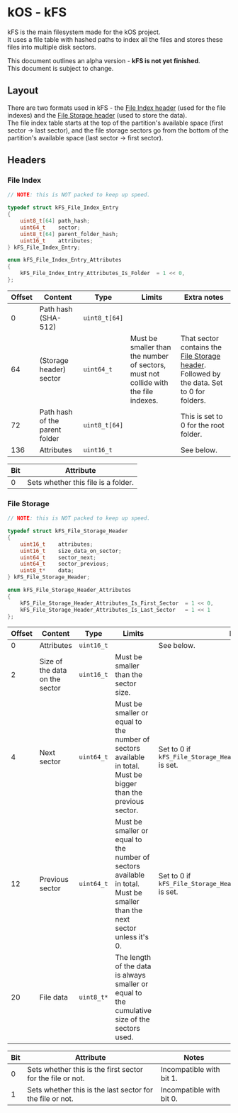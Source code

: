 # kOS - kFS
kFS is the main filesystem made for the kOS project.  
It uses a file table with hashed paths to index all the files and stores these files into multiple disk sectors.

This document outlines an alpha version - **kFS is not yet finished**.  
This document is subject to change.

## Layout
There are two formats used in kFS - the [File Index header](#File-Index) (used for the file indexes) and the [File Storage header](#File-Storage) (used to store the data).  
The file index table starts at the top of the partition's available space (first sector -> last sector), and the file storage sectors go from the bottom of the partition's available space (last sector -> first sector).

## Headers
### File Index
```c
// NOTE: this is NOT packed to keep up speed.

typedef struct kFS_File_Index_Entry
{
    uint8_t[64] path_hash;
    uint64_t    sector;
    uint8_t[64] parent_folder_hash;
    uint16_t    attributes;
} kFS_File_Index_Entry;

enum kFS_File_Index_Entry_Attributes
{
    kFS_File_Index_Entry_Attributes_Is_Folder  = 1 << 0,
};
```

| Offset | Content | Type | Limits | Extra notes
|---|---|---|---|---|
| 0 | Path hash (SHA-512) | `uint8_t[64]` |  |
| 64 | (Storage header) sector | `uint64_t` | Must be smaller than the number of sectors, must not collide with the file indexes. | That sector contains the [File Storage header](#File-Storage). Followed by the data. Set to 0 for folders. |
| 72 | Path hash of the parent folder | `uint8_t[64]` |  | This is set to 0 for the root folder. |
| 136 | Attributes | `uint16_t` |  | See below. |

| Bit | Attribute |
|---|---|
| 0 | Sets whether this file is a folder. |

### File Storage
```c
// NOTE: this is NOT packed to keep up speed.

typedef struct kFS_File_Storage_Header
{
    uint16_t    attributes;
    uint16_t    size_data_on_sector;
    uint64_t    sector_next;
    uint64_t    sector_previous;
    uint8_t*    data;
} kFS_File_Storage_Header;

enum kFS_File_Storage_Header_Attributes
{
    kFS_File_Storage_Header_Attributes_Is_First_Sector  = 1 << 0,
    kFS_File_Storage_Header_Attributes_Is_Last_Sector   = 1 << 1
};
```

| Offset | Content | Type | Limits | Extra notes |
|---|---|---|---|---|
| 0 | Attributes | `uint16_t` |  | See below. |
| 2 | Size of the data on the sector | `uint16_t` | Must be smaller than the sector size. |
| 4 | Next sector | `uint64_t` | Must be smaller or equal to the number of sectors available in total. Must be bigger than the previous sector. | Set to 0 if `kFS_File_Storage_Header_Attributes_Is_Last_Sector` is set. |
| 12 | Previous sector | `uint64_t` | Must be smaller or equal to the number of sectors available in total. Must be smaller than the next sector unless it's 0. | Set to 0 if `kFS_File_Storage_Header_Attributes_Is_First_Sector` is set. |
| 20 | File data | `uint8_t*` | The length of the data is always smaller or equal to the cumulative size of the sectors used. |

| Bit | Attribute | Notes |
|---|---|---|
| 0 | Sets whether this is the first sector for the file or not. | Incompatible with bit 1. |
| 1 | Sets whether this is the last sector for the file or not. | Incompatible with bit 0. |
